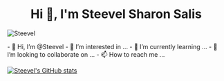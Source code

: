 <h1 align="center">Hi 👋, I'm Steevel Sharon Salis</h1>
<p align="left"> <img src="https://komarev.com/ghpvc/?username=Steevel&label=Profile%20views&color=129e00&style=plastic" alt="Steevel" /> </p>
- 👋 Hi, I’m @Steevel
- 👀 I’m interested in ...
- 🌱 I’m currently learning ...
- 💞️ I’m looking to collaborate on ...
- 📫 How to reach me ...

[![Steevel's GitHub stats](https://github-readme-stats.vercel.app/api?username=Steevel&show_icons=true&theme=algolia)](https://github.com/anuraghazra/github-readme-stats)
